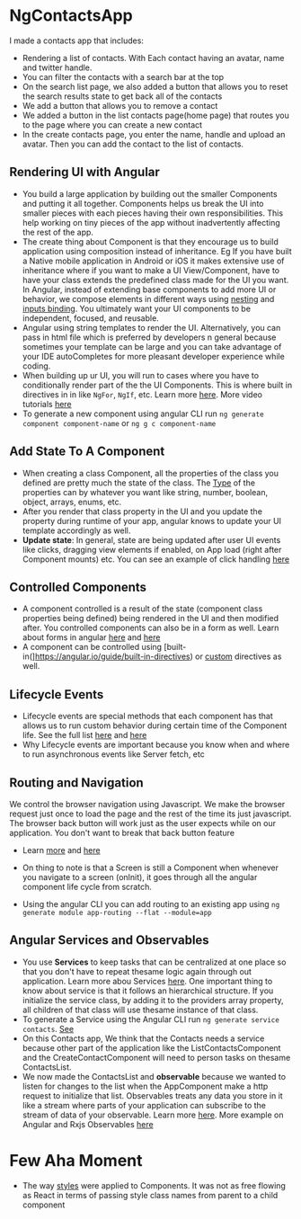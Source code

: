 # NgContactsApp

I made a contacts app that includes:

- Rendering a list of contacts. With Each contact having an avatar, name and twitter handle.
- You can filter the contacts with a search bar at the top
- On the search list page, we also added a button that allows you to reset the search results state to get back all of the contacts
- We add a button that allows you to remove a contact
- We added a button in the list contacts page(home page) that routes you to the page where you can create a new contact
- In the create contacts page, you enter the name, handle and upload an avatar. Then you can add the contact to the list of contacts.

## Rendering UI with Angular

- You build a large application by building out the smaller Components and putting it all together. Components helps us break the UI into smaller pieces with each pieces having their own responsibilities. This help working on tiny pieces of the app without inadvertently affecting the rest of the app.
- The create thing about Component is that they encourage us to build application using composition instead of inheritance. Eg If you have built a Native mobile application in Android or iOS it makes extensive use of inheritance where if you want to make a UI View/Component, have to have your class extends the predefined class made for the UI you want. In Angular, instead of extending base components to add more UI or behavior, we compose elements in different ways using [nesting](https://angular.io/guide/component-interaction) and [inputs binding](https://angular.io/api/core/Component#setting-component-inputs). You ultimately want your UI components to be independent, focused, and reusable.
- Angular using string templates to render the UI. Alternatively, you can pass in html file which is preferred by developers n general because sometimes your template can be large and you can take advantage of your IDE autoCompletes for more pleasant developer experience while coding.
- When building up ur UI, you will run to cases where you have to conditionally render part of the the UI Components. This is where built in directives in in like `NgFor`, `NgIf`, etc. Learn more [here](https://angular.io/guide/built-in-directives). More video tutorials [here](https://codecraft.tv/courses/angular/built-in-directives/overview/)
- To generate a new component using angular CLI run `ng generate component component-name` or `ng g c component-name`

## Add State To A Component

- When creating a class Component, all the properties of the class you defined are pretty much the state of the class. The [Type](https://www.typescriptlang.org/docs/handbook/2/everyday-types.html) of the properties can by whatever you want like string, number, boolean, object, arrays, enums, etc.
- After you render that class property in the UI and you update the property during runtime of your app, angular knows to update your UI template accordingly as well.
- **Update state**: In general, state are being updated after user UI events like clicks, dragging view elements if enabled, on App load (right after Component mounts) etc. You can see an example of click handling [here](https://angular.io/tutorial/toh-pt2#add-a-click-event-binding)

## Controlled Components

- A component controlled is a result of the state (component class properties being defined) being rendered in the UI and then modified after. You controlled components can also be in a form as well. Learn about forms in angular [here](https://angular.io/guide/reactive-forms) and [here](https://blog.angular-university.io/introduction-to-angular-2-forms-template-driven-vs-model-driven/)
- A component can be controlled using [built-in(]https://angular.io/guide/built-in-directives) or [custom](https://codecraft.tv/courses/angular/custom-directives/creating-a-custom-directive/) directives as well.

## Lifecycle Events

- Lifecycle events are special methods that each component has that allows us to run custom behavior during certain time of the Component life. See the full list [here](https://angular.io/guide/lifecycle-hooks#sequence-and-frequency-of-all-lifecycle-events) and [here](https://www.stackchief.com/blog/ngOnInit%20Example%20%7C%20Angular)
- Why Lifecycle events are important because you know when and where to run asynchronous events like Server fetch, etc

## Routing and Navigation

We control the browser navigation using Javascript. We make the browser request just once to load the page and the rest of the time its just javascript. The browser back button will work just as the user expects while on our application. You don't want to break that back button feature

- Learn [more](https://angular.io/guide/router) and [here](https://codecraft.tv/courses/angular/routing/overview/)

- On thing to note is that a Screen is still a Component when whenever you navigate to a screen (onInit), it goes through all the angular component life cycle from scratch.

- Using the angular CLI you can add routing to an existing app using `ng generate module app-routing --flat --module=app`

## Angular Services and Observables

- You use **Services** to keep tasks that can be centralized at one place so that you don't have to repeat thesame logic again through out application. Learn more abou Services [here](https://angular.io/tutorial/toh-pt4#why-services). One important thing to know about service is that it follows an hierarchical structure. If you initialize the service class, by adding it to the providers array property, all children of that class will use thesame instance of that class.
- To generate a Service using the Angular CLI run `ng generate service contacts`. [See](https://angular.io/cli/generate#service)
- On this Contacts app, We think that the Contacts needs a service because other part of the application like the ListContactsComponent and the CreateContactComponent will need to person tasks on thesame ContactsList.
- We now made the ContactsList and **observable** because we wanted to listen for changes to the list when the AppComponent make a http request to initialize that list. Observables treats any data you store in it like a stream where parts of your application can subscribe to the stream of data of your observable. Learn more [here](https://blog.angular-university.io/how-to-build-angular2-apps-using-rxjs-observable-data-services-pitfalls-to-avoid/). More example on Angular and Rxjs Observables [here](https://codecraft.tv/courses/angular/reactive-programming-with-rxjs/rxjs-and-angular/)

# Few Aha Moment

- The way [styles](https://angular.io/guide/component-styles#using-component-styles) were applied to Components. It was not as free flowing as React in terms of passing style class names from parent to a child component

